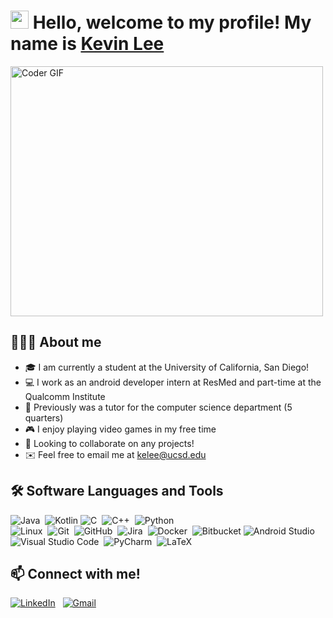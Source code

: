 # <img src="https://github.com/TheDudeThatCode/TheDudeThatCode/blob/master/Assets/Hi.gif" width="29px"> Hello, welcome to my profile! My name is [Kevin Lee](https://www.linkedin.com/in/kevinlee-2000/) 
<img src="https://media.giphy.com/media/SWoSkN6DxTszqIKEqv/giphy.gif" alt="Coder GIF" width="500" height="400" >

## 👨🏻‍💻 About me
- 🎓 I am currently a student at the University of California, San Diego!
- 💻 I work as an android developer intern at ResMed and part-time at the Qualcomm Institute
- 🏫 Previously was a tutor for the computer science department (5 quarters)
- 🎮 I enjoy playing video games in my free time
- 🤝 Looking to collaborate on any projects!
- ✉️ Feel free to email me at kelee@ucsd.edu

<!-- Use this to find badges https://github.com/Ileriayo/markdown-badges -->
<!-- Format: ![<Text>](https://img.shields.io/badge-<text>-<color>?style=flat&logo=<text>&logoColor=<value>)%nbsp; -->
## 🛠 Software Languages and Tools
![Java](https://img.shields.io/badge/-Java-black?style=flat&logo=Java&logoColor=FFA518)&nbsp;
![Kotlin](https://img.shields.io/badge/kotlin-black?style=flat&logo=kotlin&logoColor=766DB2)
![C](https://img.shields.io/badge/-C-black?style=flat&logo=C&logoColor=A8B9CC)&nbsp;
![C++](https://img.shields.io/badge/-C++-black?style=flat&logo=C%2B%2B&logoColor=00599C)&nbsp;
![Python](https://img.shields.io/badge/-Python-black?style=flat&logo=python)&nbsp;
<br/>
![Linux](https://img.shields.io/badge/Linux-black?style=flate&logo=linux&logoColor=FCC624)&nbsp;
![Git](https://img.shields.io/badge/-Git-black?style=flat&logo=git)&nbsp;
![GitHub](https://img.shields.io/badge/-GitHub-black?style=flat&logo=github)&nbsp;
![Jira](https://img.shields.io/badge/jira-black.svg?style=flat&logo=jira&logoColor=230A0FFF)&nbsp;
![Docker](https://img.shields.io/badge/docker-black.svg?style=flat&logo=docker&logoColor=-%230DB7ED)&nbsp;
![Bitbucket](https://img.shields.io/badge/bitbucket-black.svg?style=flat&logo=bitbucket&logoColor=230047B3)
![Android Studio](https://img.shields.io/badge/Android%20Studio-black.svg?style=flat&logo=android-studio&logoColor=3DDC84)&nbsp;
![Visual Studio Code](https://img.shields.io/badge/-Visual%20Studio%20Code-black?style=flat&logo=visual-studio-code&logoColor=007ACC)&nbsp;
![PyCharm](https://img.shields.io/badge/pycharm-143?style=flat&logo=pycharm&logoColor=black&color=black)&nbsp;
![LaTeX](https://img.shields.io/badge/latex-black.svg?style=flat&logo=latex&logoColor=23008080)&nbsp;

## 📫 Connect with me!
<a href="https://www.linkedin.com/in/kevinlee-2000/"><img alt="LinkedIn" src="https://img.shields.io/badge/linkedin%20-%230077B5.svg?&style=flat&logo=linkedin&logoColor=white"/></a> &nbsp;
<a href="mailto:kelee@ucsd.edu"><img alt="Gmail" src="https://img.shields.io/badge/Gmail-D14836?style=flat&logo=gmail&logoColor=white" /></a> &nbsp;

